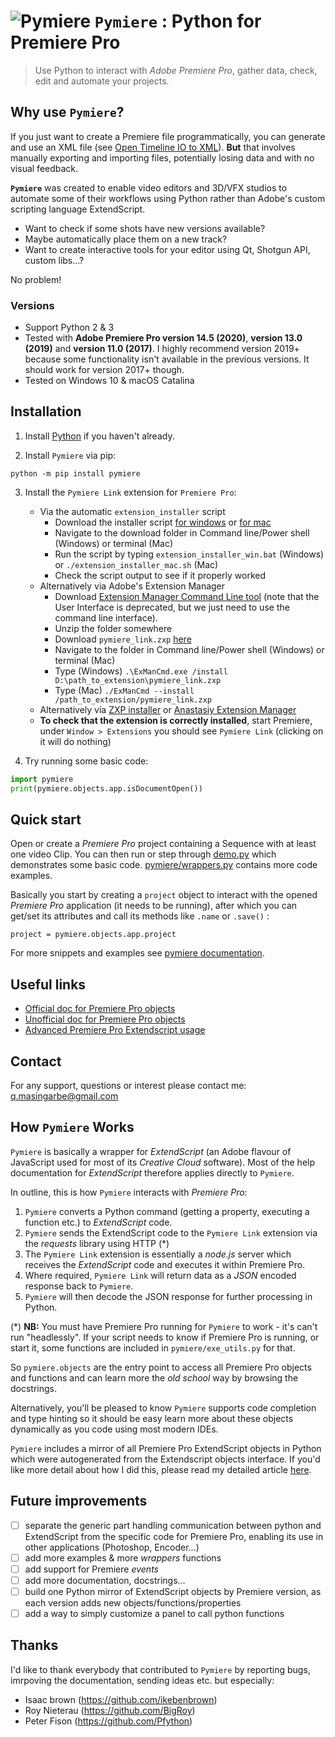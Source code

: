 # ![Pymiere](https://raw.githubusercontent.com/qmasingarbe/pymiere/master/logo.png) ```Pymiere``` : Python for Premiere Pro
> Use Python to interact with _Adobe Premiere Pro_, gather data, check, edit and automate your projects.

## Why use ```Pymiere```?
If you just want to create a Premiere file programmatically, you can  generate and use an XML file (see [Open Timeline IO to XML](https://opentimelineio.readthedocs.io/en/latest/tutorials/adapters.html#final-cut-pro-xml)). **But** that involves manually exporting and importing files, potentially losing data and with no visual feedback.

**```Pymiere```** was created to enable video editors and 3D/VFX studios to automate some of their workflows using Python rather than Adobe's custom scripting language ExtendScript.

- Want to check if some shots have new versions available?
- Maybe automatically place them on a new track?
- Want to create interactive tools for your editor using Qt, Shotgun API, custom libs...?

No problem!

### Versions
  * Support Python 2 & 3
  * Tested with **Adobe Premiere Pro version 14.5 (2020)**, **version 13.0 (2019)** and **version 11.0 (2017)**. I highly recommend version 2019+ because some functionality isn't available in the previous versions. It should work for version 2017+ though.
  * Tested on Windows 10 & macOS Catalina


## Installation

  1. Install [Python](https://www.python.org/downloads) if you haven't already.

  2. Install `Pymiere` via pip:

    python -m pip install pymiere

  3. Install the `Pymiere Link` extension for `Premiere Pro`:
      * Via the automatic `extension_installer` script
        - Download the installer script [for windows](https://raw.githubusercontent.com/qmasingarbe/pymiere/master/extension_installer_win.bat) or [for mac](https://raw.githubusercontent.com/qmasingarbe/pymiere/master/extension_installer_mac.sh)
        - Navigate to the download folder in Command line/Power shell (Windows) or terminal (Mac)
        - Run the script by typing `extension_installer_win.bat` (Windows) or `./extension_installer_mac.sh` (Mac)
        - Check the script output to see if it properly worked 
      * Alternatively via Adobe's Extension Manager
        - Download [Extension Manager Command Line tool](https://partners.adobe.com/exchangeprogram/creativecloud/support/exman-com-line-tool.html) (note that the User Interface is deprecated, but we just need to use the command line interface).
        - Unzip the folder somewhere
        - Download `pymiere_link.zxp` [here](https://github.com/qmasingarbe/pymiere/blob/master/pymiere_link.zxp)
        - Navigate to the folder in Command line/Power shell (Windows) or terminal (Mac)
        - Type (Windows) `.\ExManCmd.exe /install D:\path_to_extension\pymiere_link.zxp`
        - Type (Mac) `./ExManCmd --install /path_to_extension/pymiere_link.zxp`
      * Alternatively via [ZXP installer](https://aescripts.com/learn/zxp-installer/) or [Anastasiy Extension Manager](http://install.anastasiy.com)
      * **To check that the extension is correctly installed**, start Premiere, under `Window > Extensions` you should see `Pymiere Link` (clicking on it will do nothing)


  4. Try running some basic code:
```python
import pymiere
print(pymiere.objects.app.isDocumentOpen())
```

## Quick start
Open or create a _Premiere Pro_ project containing a Sequence with at least one video Clip. You can then run or step through [demo.py](https://github.com/qmasingarbe/pymiere/blob/master/demo.py) which demonstrates some basic code. [pymiere/wrappers.py](https://github.com/qmasingarbe/pymiere/blob/master/pymiere/wrappers.py) contains more code examples.

Basically you start by creating a ```project``` object to interact with the opened _Premiere Pro_ application (it needs to be running), after which you can get/set its attributes and call its methods like ```.name``` or ```.save()``` :

    project = pymiere.objects.app.project

For more snippets and examples see [pymiere documentation](https://github.com/qmasingarbe/pymiere/blob/master/example_and_documentation.md).

## Useful links
* [Official doc for Premiere Pro objects](http://ppro.aenhancers.com/)
* [Unofficial doc for Premiere Pro objects](http://www.brysonmichael.com/premiereapi/objects)
* [Advanced Premiere Pro Extendscript usage](https://github.com/Adobe-CEP/Samples/blob/master/PProPanel/jsx/PPRO/Premiere.jsx)

## Contact
For any support, questions or interest please contact me: <a href="mailto:q.masingarbe@gmail.com">q.masingarbe@gmail.com</a>

## How ```Pymiere``` Works
```Pymiere``` is basically a wrapper for _ExtendScript_ (an Adobe flavour of JavaScript used for most of its _Creative Cloud_ software).  Most of the help documentation for _ExtendScript_ therefore applies directly to ```Pymiere```.

In outline, this is how ```Pymiere``` interacts with _Premiere Pro_:
1. ```Pymiere``` converts a Python command (getting a property, executing a function etc.) to _ExtendScript_ code.
2. ```Pymiere``` sends the ExtendScript code to the `Pymiere Link` extension via the _requests_ library using HTTP (*)
3. The `Pymiere Link` extension is essentially a _node.js_ server which receives the _ExtendScript_ code and executes it within Premiere Pro.
4. Where required, `Pymiere Link` will return data as a _JSON_ encoded response back to ```Pymiere```.
5. ```Pymiere``` will then decode the JSON response for further processing in Python.

(*) **NB:** You must have Premiere Pro running for ```Pymiere``` to work - it's can't run "headlessly".  If your script needs to know if Premiere Pro is running, or start it, some functions are included in `pymiere/exe_utils.py` for that.

So `pymiere.objects` are the entry point to access all Premiere Pro objects and functions and can learn more the _old school_ way by browsing the docstrings.

Alternatively, you'll be pleased to know ```Pymiere``` supports code completion and type hinting so it should be easy learn more about these objects dynamically as you code using most modern IDEs.

```Pymiere``` includes a mirror of all Premiere Pro ExtendScript objects in Python which were autogenerated from the Extendscript objects interface.  If you'd like more detail about how I did this, please read my detailed article [here](https://www.linkedin.com/pulse/python-control-adobe-applications-quentin-masingarbe/).

## Future improvements
 - [ ] separate the generic part handling communication between python and ExtendScript from the specific code for Premiere Pro, enabling its use in other applications (Photoshop, Encoder...)
 - [ ] add more examples & more _wrappers_ functions
 - [ ] add support for Premiere _events_
 - [ ] add more documentation, docstrings...
 - [ ] build one Python mirror of ExtendScript objects by Premiere version, as each version adds new objects/functions/properties
 - [ ] add a way to simply customize a panel to call python functions

 ## Thanks
 I'd like to thank everybody that contributed to ```Pymiere``` by reporting bugs, imrpoving the documentation, sending ideas etc. but especially:
 - Isaac brown (https://github.com/ikebenbrown)
 - Roy Nieterau (https://github.com/BigRoy)
 - Peter Fison (https://github.com/Pfython)

